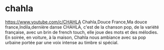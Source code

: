 # chahla
https://www.youtube.com/c/CHAHLA
Chahla,Douce France,Ma douce france,Indila,dernière danse
CHAHLA, c'est de la chanson pop, de la variété française, avec un brin de french touch, elle joue des mots et des mélodies. 
En soirée, en voiture, à la maison, Chahla nous ambiance avec sa pop urbaine portée par une voix intense au timbre si spécial. 
